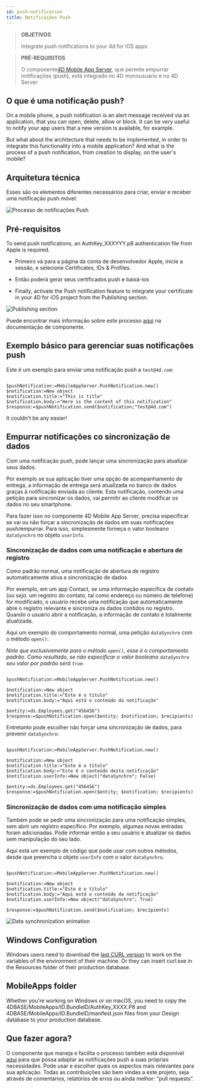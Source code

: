 ```yaml
---
id: push-notification
title: Notificações Push
---
```


> **OBJETIVOS**
> 
> Integrate push notifications to your 4d for iOS apps

> **PRÉ-REQUISITOS**
> 
> O componente[4D Mobile App Server](https://github.com/4d-for-ios/4D-Mobile-App-Server), que permite empurrar notificações (push), está integrado no 4D monousuário e no 4D Server.

## O que é uma notificação push?

On a mobile phone, a push notification is an alert message received via an application, that you can open, delete, allow or block. It can be very useful to notify your app users that a new version is available, for example.

But what about the architecture that needs to be implemented, in order to integrate this functionality into a mobile application? And what is the process of a push notification, from creation to display, on the user's mobile?

## Arquitetura técnica

Esses são os elementos diferentes necessários para criar, enviar e receber uma notificação push móvel:

![Processo de notificações Push](assets/en/push-notification/4D-for-ios-push-notification.png)

## Pré-requisitos

To send push notifications, an AuthKey_XXXYYY.p8 authentication file from Apple is required.

* Primeiro vá para a página da conta de desenvolvedor Apple, inicie a sessão, e selecione  Certificates, IDs & Profiles.

* Então poderá gerar seus certificados push e baixá-los

* Finally, activate the Push notification feature to integrate your certificate in your 4D for iOS project from the Publishing section.

![Publishing section](assets/en/push-notification/push-notification-publishing-section.png)

Puede encontrar mais informação sobre este processo [aqui](https://github.com/4d-for-ios/4D-Mobile-App-Server/blob/master/Documentation/Classes/PushNotification.md) na documentação de componente.

## Exemplo básico para gerenciar suas notificações push

Este é um exemplo para enviar uma notificação push a `test@4d.com`:

```4d

$pushNotification:=MobileAppServer.PushNotification.new() 
$notification:=New object 
$notification.title:="This is title" 
$notification.body:="Here is the content of this notification" 
$response:=$pushNotification.send($notification;"test@4d.com")

```

It couldn't be any easier!

## Empurrar notificações co sincronização de dados

Com uma notificação push, pode lançar uma sincronização para atualizar seus dados.

Por exemplo se sua aplicação tiver uma opção de acompanhamento de entrega, a informação de entrega será atualizada no banco de dados graças à notificação enviada ao cliente. Esta notificação, contendo uma petição para sincronizar os dados, vai permitir ao cliente modificar os dados no seu smartphone.

Para fazer isso no componente 4D Mobile App Server, precisa especificar se vai ou não forçar a sincronização de dados em suas notificações push/empurrar. Para isso, simplesmente forneça o valor booleano `dataSynchro` no objeto `userInfo`.

### Sincronização de dados com uma notificação e abertura de registro

Como padrão normal, uma notificação de abertura de registro automaticamente ativa a sincronização de dados.

Por exemplo, em um app Contact, se uma informação específica de contato (*ou seja.* um registro do contato, tal como endereço ou número de telefone) for modificado, o usuário recebe uma notificação que automaticamente abre o registro relevante e sincroniza os dados contidos no registro. Quando o usuário abrir a notificação, a informação de contato é totalmente atualizada.

Aqui um exemplo do comportamento normal,  uma petição `dataSynchro` com o método `open()`:

*Note que exclusivamente para o método `open()`, esse é o comportamento padrão. Como resultado, se não especificar o valor booleano `dataSynchro` seu valor por padrão será `true`.*

```4d

$pushNotification:=MobileAppServer.PushNotification.new()

$notification:=New object
$notification.title:="Este é o título" 
$notification.body:="Aqui está o conteúdo da notificação" 

$entity:=ds.Employees.get("456456")
$response:=$pushNotification.open($entity; $notification; $recipients)

```

Entretanto pode escolher não forçar uma sincronização de dados, para prevenir `dataSynchro`:

```4D 

$pushNotification:=MobileAppServer.PushNotification.new()

$notification:=New object
$notification.title:="Este é o título" 
$notification.body:="Este é o conteúdo desta notificação" 
$notification.userInfo:=New object("dataSynchro"; False)

$entity:=ds.Employees.get("456456")
$response:=$pushNotification.open($entity; $notification; $recipients)

```
### Sincronização de dados com uma notificação simples

Também pode se pedir uma sincronização para uma notificação simples, sem abrir um registro específico. Por exemplo, algumas novas entradas foram adicionadas. Pode informar então a seu usuário e atualizar os dados sem manipulação do seu lado.

Aqui está um exemplo de código que pode usar com outros métodos, desde que preencha o objeto `userInfo` com o valor `dataSynchro`.

```4d

$pushNotification:=MobileAppServer.PushNotification.new()

$notification:=New object
$notification.title:="Este é o título" 
$notification.body:="Aqui está o conteúdo da notificação" 
$notification.userInfo:=New object("dataSynchro"; True)

$response:=$pushNotification.send($notification; $recipients)

```
![Data synchronization animation](assets/en/push-notification/pushandSynchro.gif)

## Windows Configuration

Windows users need to download the [last CURL version](https://curl.se/download.html) to work on the variables of the environment of their machine. Or they can insert curl.exe in the Resources folder of their production database.

## MobileApps folder

Whether you're working on Windows or on macOS, you need to copy the 4DBASE/MobileApps/ID.BundleID/AuthKey_XXXX.P8 and 4DBASE/MobileApps/ID.BundleID/manifest.json files from your Design database to your production database.

## Que fazer agora?

O componente que maneja e facilita o processo também está disponível [aqui](https://github.com/4d-for-ios/4D-Mobile-App-Server/blob/master/Documentation/Classes/PushNotification.md) para que possa adaptar as notificações push a suas próprias necessidades. Pode usar e escolher quais os aspectos mais relevantes para sua aplicação. Todas as contribuições são bem vindas a este projeto, seja através de comentários, relatórios de erros ou ainda melhor: "pull requests".


